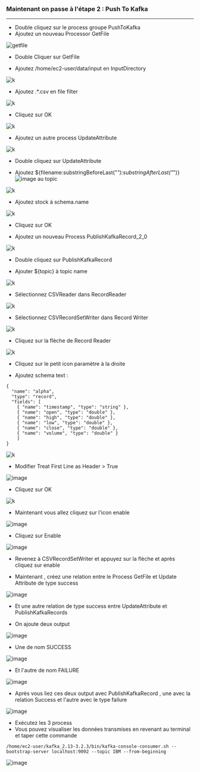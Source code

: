 ### Maintenant on passe à l'étape 2 : Push To Kafka
---

- Double cliquez sur le process groupe PushToKafka
- Ajoutez un nouveau Processor GetFile

![getfile](https://user-images.githubusercontent.com/78825764/194045587-5c8971fb-7a73-4fc2-9a7e-c8b130ff1c15.PNG)

- Double Cliquer sur GetFile 

- Ajoutez /home/ec2-user/data/input en InputDirectory

![k](https://user-images.githubusercontent.com/78825764/194046228-eb443a02-6590-4b8b-987b-43d68ee5f633.PNG)

- Ajoutez .*\.csv en file filter
 
![k](https://user-images.githubusercontent.com/78825764/194046684-09837f8b-56af-4e37-bdb0-9a85090cc327.PNG)

- Cliquez sur OK

![k](https://user-images.githubusercontent.com/78825764/194046954-4f5524a8-1f63-4b85-bf5e-0370cb99a9de.PNG)

- Ajoutez un autre process UpdateAttribute

![k](https://user-images.githubusercontent.com/78825764/194047232-7b868c30-fa22-4d97-9f78-d06cfd6f2795.PNG)

- Double cliquez sur UpdateAttribute

- Ajoutez ${filename:substringBeforeLast("_"):substringAfterLast("_")} ![image](https://user-images.githubusercontent.com/78825764/194535026-f1da6322-5f24-4cc0-b7d2-99cd8572bda6.png) au topic

![k](https://user-images.githubusercontent.com/78825764/194048199-910cad00-a088-4482-9bed-453a53e9a3a5.PNG)

- Ajoutez stock à schema.name

![k](https://user-images.githubusercontent.com/78825764/194048395-5cf71ce0-c79b-4584-a60e-b189d6c8fdbe.PNG)

- Cliquez sur OK

- Ajoutez un nouveau Process PublishKafkaRecord_2_0 

![k](https://user-images.githubusercontent.com/78825764/194049155-9825024a-ceeb-4741-916f-54241d1e7e7c.PNG)

- Double cliquez sur PublishKafkaRecord

- Ajouter ${topic} à topic name 

![k](https://user-images.githubusercontent.com/78825764/194049560-644021f7-60ce-4932-8152-99f52931f3db.PNG)

- Sélectionnez CSVReader dans RecordReader 

![k](https://user-images.githubusercontent.com/78825764/194049809-138e02e9-368e-4227-b0f4-966a3d70d176.PNG)

- Sélectionnez CSVRecordSetWriter dans Record Writer


![k](https://user-images.githubusercontent.com/78825764/194050101-773af778-b917-417a-879a-69b431001dfa.PNG)

- Cliquez sur la flèche de Record Reader 

![k](https://user-images.githubusercontent.com/78825764/194050729-19871dc4-f5dd-4c1c-9193-3fefbbc650a4.PNG)

- Cliquez sur le petit icon paramètre à la droite

- Ajoutez schema text :
```
{
  "name": "alpha",
  "type": "record",
  "fields": [
    { "name": "timestamp", "type": "string" },
    { "name": "open", "type": "double" },
    { "name": "high", "type": "double" },
    { "name": "low", "type": "double" },
    { "name": "close", "type": "double" },
    { "name": "volume", "type": "double" }
    ]
}
```
![k](https://user-images.githubusercontent.com/78825764/194051529-6750134f-80cb-44e3-8b92-1d02f5270d17.PNG)

- Modifier Treat First Line as Header > True

![image](https://user-images.githubusercontent.com/78825764/194537404-fde0419c-d457-4f8f-85fe-0768d483d15e.png)


- Cliquez sur OK


![k](https://user-images.githubusercontent.com/78825764/194051818-3c5911a9-645c-40d1-bc63-5997d43d5f8a.PNG)

- Maintenant vous allez cliquez sur l'icon enable 

![image](https://user-images.githubusercontent.com/78825764/194052769-89e0b1a3-a6f3-4be4-affa-640d7f6ca9e9.png)

- Cliquez sur Enable

![image](https://user-images.githubusercontent.com/78825764/194052954-38403982-d5aa-43b0-acb7-ca838b9ff998.png)

- Revenez à CSVRecordSetWriter et appuyez sur la flèche et après cliquez sur enable 

- Maintenant , créez une relation entre le Process GetFile et Update Attribute de type success

![image](https://user-images.githubusercontent.com/78825764/194054301-745cb59f-6d34-4ba5-9100-48c50029d01a.png)

- Et une autre relation de type success entre UpdateAttribute et PublishKafkaRecords

- On ajoute deux output 

![image](https://user-images.githubusercontent.com/78825764/194055359-8043916f-95e4-4353-a7f0-9d3b0c14ae73.png)

- Une de nom SUCCESS 

![image](https://user-images.githubusercontent.com/78825764/194055524-7023e17c-3021-4c3e-b8b5-a6fd6d163786.png)

- Et l'autre de nom FAILURE 

![image](https://user-images.githubusercontent.com/78825764/194055768-76d07a64-4ba2-41bf-ad81-3ed5c5d1578e.png)

- Après vous liez ces deux output avec PublishKafkaRecord , une avec la relation Success et l'autre avec le type failure

![image](https://user-images.githubusercontent.com/78825764/194056210-17c1fafa-c9ce-4783-9b1d-616a386bd234.png)

- Exécutez les 3 process
- Vous pouvez visualiser les données transmises en revenant au terminal et taper cette commande
```
/home/ec2-user/kafka_2.13-3.2.3/bin/kafka-console-consumer.sh --bootstrap-server localhost:9092 --topic IBM --from-beginning
```
![image](https://user-images.githubusercontent.com/78825764/194056776-2a27db10-cf94-4587-803d-c85bf67b53d6.png)


